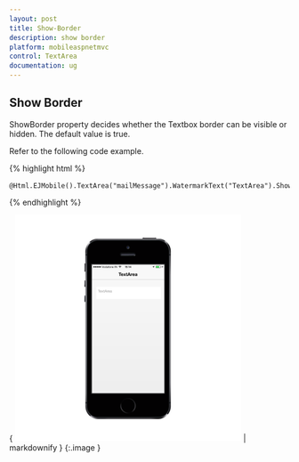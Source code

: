 ```yaml
---
layout: post
title: Show-Border
description: show border
platform: mobileaspnetmvc
control: TextArea
documentation: ug
---
```


## Show Border

ShowBorder property decides whether the Textbox border can be visible or hidden. The default value is true.

Refer to the following code example.

{% highlight html %}



    @Html.EJMobile().TextArea("mailMessage").WatermarkText("TextArea").ShowBorder(false)





{% endhighlight %}



{ ![](Show-Border_images/Show-Border_img1.png) | markdownify }
{:.image }




